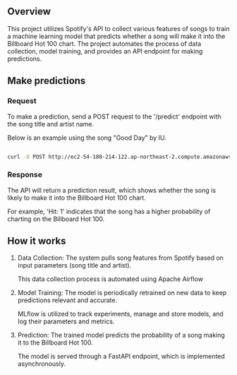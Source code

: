 ## Overview
This project utilizes Spotify's API to collect various features of songs to train a machine learning model that predicts whether a song will make it into the Billboard Hot 100 chart. The project automates the process of data collection, model training, and provides an API endpoint for making predictions.



## Make predictions
### Request
To make a prediction, send a POST request to the '/predict' endpoint with the song title and artist name. 

Below is an example using the song "Good Day" by IU.


```bash

curl -X POST http://ec2-54-180-214-122.ap-northeast-2.compute.amazonaws.com:8000/predict -H  "Content-Type: application/json" -d '{"Title": "Good day", "Artist": "IU"}'

```
### Response
The API will return a prediction result, which shows whether the song is likely to make it into the Billboard Hot 100 chart. 

For example, 'Hit: 1' indicates that the song has a higher probability of charting on the Billboard Hot 100.

## How it works
1. Data Collection: The system pulls song features from Spotify based on input parameters (song title and artist). 

    This data collection process is automated using Apache Airflow
2. Model Training: The model is periodically retrained on new data to keep predictions relevant and accurate. 

    MLflow is utilized to track experiments, manage and store models, and log their parameters and metrics. 
3. Prediction: The trained model predicts the probability of a song making it to the Billboard Hot 100.

    The model is served through a FastAPI endpoint, which is implemented asynchronously.
